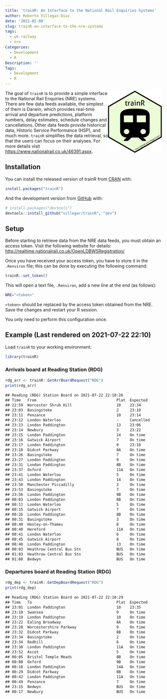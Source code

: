 ```yaml
---
title: 'trainR: An Interface to the National Rail Enquiries Systems'
author: Roberto Villegas-Diaz
date: '2021-02-08'
slug: trainR-an-interface-to-the-nre-systems
tags:
  - uk-railway
  - nre
Categories:
  - Development
  - R
Description: ''
Tags:
  - Development
  - R
---
```


<img src="https://raw.githubusercontent.com/villegar/trainR/main/inst/images/logo.png" alt="logo" align="right" height=200px/>

The goal of `trainR` is to provide a simple interface to the 
National Rail Enquiries (NRE) systems. There are few data feeds 
available, the simplest of them is Darwin, which provides real-time 
arrival and departure predictions, platform numbers, delay estimates, 
schedule changes and cancellations. Other data feeds provide historical 
data, Historic Service Performance (HSP), and much more. `trainR` 
simplifies the data retrieval, so that the users can focus on their 
analyses. For more details visit 
https://www.nationalrail.co.uk/46391.aspx.

## Installation

You can install the released version of trainR from [CRAN](https://CRAN.R-project.org) with:

``` r
install.packages("trainR")
```

And the development version from [GitHub](https://github.com/) with:

``` r
# install.packages("devtools")
devtools::install_github("villegar/trainR", "dev")
```

## Setup
Before starting to retrieve data from the NRE data feeds, you must obtain an access token. 
Visit the following website for details: http://realtime.nationalrail.co.uk/OpenLDBWSRegistration/

Once you have received your access token, you have to store it in the `.Renviron` file; this can be 
done by executing the following command:


```r
trainR::set_token()
```

This will open a text file, `.Renviron`, add a new line at the end (as follows):

```bash
NRE="<token>"
```

`<token>` should be replaced by the access token obtained from the NRE. Save the changes and restart 
your R session.

You only need to perform this configuration once.

## Example (Last rendered on 2021-07-22 22:10)

Load `trainR` to your working environment:

```r
library(trainR)
```

### Arrivals board at Reading Station (RDG)


```r
rdg_arr <- trainR::GetArrBoardRequest("RDG")
print(rdg_arr)
```

```
## Reading (RDG) Station Board on 2021-07-22 22:10:26
## Time   From                                    Plat  Expected
## 22:59  Worcester Shrub Hill                    10    23:34
## 23:03  Basingstoke                             2     23:10
## 23:11  Penzance                                10    23:14
## 23:12  London Waterloo                         -     Cancelled
## 23:13  London Paddington                       13    23:06
## 23:14  Newbury                                 3     23:22
## 23:15  London Paddington                       14    On time
## 23:16  Gatwick Airport                         7     On time
## 23:17  London Paddington                       9     23:10
## 23:18  Didcot Parkway                          8A    On time
## 23:26  Basingstoke                             7     On time
## 23:27  London Paddington                       9     On time
## 23:31  London Paddington                       8B    On time
## 23:37  Oxford                                  11A   On time
## 23:41  London Waterloo                         5     On time
## 23:43  London Paddington                       14    On time
## 23:50  Manchester Piccadilly                   3     On time
## 23:53  Basingstoke                             7     On time
## 23:56  London Paddington                       9B    On time
## 00:03  London Paddington                       8B    On time
## 00:11  London Waterloo                         5     On time
## 00:15  Gatwick Airport                         7     On time
## 00:26  London Paddington                       8B    On time
## 00:31  Basingstoke                             3     On time
## 00:40  Henley-on-Thames                        8     On time
## 00:40  Hereford                                11A   On time
## 00:41  London Waterloo                         6     On time
## 00:45  Gatwick Airport                         8     On time
## 00:48  London Paddington                       13    On time
## 00:03  Heathrow Central Bus Stn                BUS   On time
## 01:03  Heathrow Central Bus Stn                BUS   On time
## 01:08  Bedwyn                                  BUS   On time
```

### Departures board at Reading Station (RDG)


```r
rdg_dep <- trainR::GetDepBoardRequest("RDG")
print(rdg_dep)
```

```
## Reading (RDG) Station Board on 2021-07-22 22:10:29
## Time   To                                      Plat  Expected
## 23:01  London Paddington                       10    23:35
## 23:18  Swansea                                 9     On time
## 23:19  London Paddington                       10    On time
## 23:22  Ealing Broadway                         8A    On time
## 23:28  Worcestershire Parkway                  9     On time
## 23:32  Didcot Parkway                          8B    On time
## 23:34  Basingstoke                             2     On time
## 23:34  Redhill                                 6     On time
## 23:38  London Paddington                       11A   On time
## 23:52  Ascot                                   5     On time
## 00:05  Bristol Temple Meads                    8B    On time
## 00:08  Oxford                                  9B    On time
## 00:18  London Paddington                       14A   On time
## 00:29  Didcot Parkway                          8B    On time
## 00:42  London Paddington                       11A   On time
## 00:49  Penzance                                7     On time
## 23:15  Bedwyn                                  BUS   On time
## 00:17  Newbury                                 BUS   On time
```
